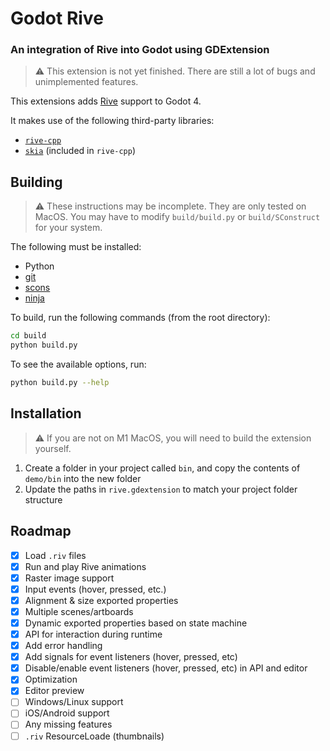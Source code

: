 # Godot Rive

### An integration of Rive into Godot using GDExtension

> :warning: This extension is not yet finished. There are still a lot of bugs and unimplemented features.

This extensions adds [Rive](https://rive.app) support to Godot 4.

It makes use of the following third-party libraries:
- [`rive-cpp`](https://github.com/rive-app/rive-cpp)
- [`skia`](https://github.com/google/skia) (included in `rive-cpp`)

## Building

> :warning: These instructions may be incomplete. They are only tested on MacOS.  You may have to modify `build/build.py` or `build/SConstruct` for your system.

The following must be installed:
- Python
- [git](https://git-scm.com/)
- [scons](https://scons.org/)
- [ninja](https://ninja-build.org/)

To build, run the following commands (from the root directory):
```bash
cd build
python build.py
```

To see the available options, run:
```bash
python build.py --help
```

## Installation

> :warning: If you are not on M1 MacOS, you will need to build the extension yourself.

1. Create a folder in your project called `bin`, and copy the contents of `demo/bin` into the new folder
2. Update the paths in `rive.gdextension` to match your project folder structure

## Roadmap
- [x] Load `.riv` files
- [x] Run and play Rive animations
- [x] Raster image support
- [x] Input events (hover, pressed, etc.)
- [x] Alignment & size exported properties
- [x] Multiple scenes/artboards
- [x] Dynamic exported properties based on state machine
- [x] API for interaction during runtime
- [x] Add error handling
- [x] Add signals for event listeners (hover, pressed, etc)
- [x] Disable/enable event listeners (hover, pressed, etc) in API and editor
- [x] Optimization
- [x] Editor preview
- [ ] Windows/Linux support
- [ ] iOS/Android support
- [ ] Any missing features
- [ ] `.riv` ResourceLoade (thumbnails)
